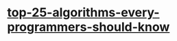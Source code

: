 # [top-25-algorithms-every-programmers-should-know](https://medium.com/techie-delight/top-25-algorithms-every-programmer-should-know-373246b4881b)
